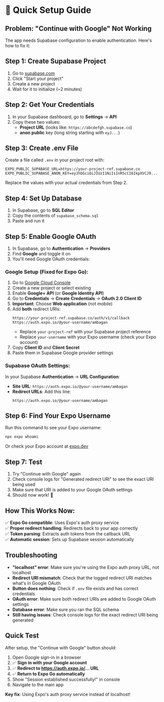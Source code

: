 # 🚀 Quick Setup Guide

## Problem: "Continue with Google" Not Working

The app needs Supabase configuration to enable authentication. Here's how to fix it:

## Step 1: Create Supabase Project

1. Go to [supabase.com](https://supabase.com)
2. Click "Start your project"
3. Create a new project
4. Wait for it to initialize (~2 minutes)

## Step 2: Get Your Credentials

1. In your Supabase dashboard, go to **Settings** → **API**
2. Copy these two values:
   - **Project URL** (looks like: `https://abcdefgh.supabase.co`)
   - **anon public** key (long string starting with `eyJ...`)

## Step 3: Create .env File

Create a file called `.env` in your project root with:

```env
EXPO_PUBLIC_SUPABASE_URL=https://your-project-ref.supabase.co
EXPO_PUBLIC_SUPABASE_ANON_KEY=eyJhbGciOiJIUzI1NiIsInR5cCI6IkpXVCJ9...
```

Replace the values with your actual credentials from Step 2.

## Step 4: Set Up Database

1. In Supabase, go to **SQL Editor**
2. Copy the contents of `supabase_schema.sql`
3. Paste and run it

## Step 5: Enable Google OAuth

1. In Supabase, go to **Authentication** → **Providers**
2. Find **Google** and toggle it on
3. You'll need Google OAuth credentials:

### Google Setup (Fixed for Expo Go):

1. Go to [Google Cloud Console](https://console.cloud.google.com)
2. Create a new project or select existing
3. Enable **Google+ API** (or **Google Identity API**)
4. Go to **Credentials** → **Create Credentials** → **OAuth 2.0 Client ID**
5. **Important**: Choose **Web application** (not mobile)
6. Add **both** redirect URIs:
   ```
   https://your-project-ref.supabase.co/auth/v1/callback
   https://auth.expo.io/@your-username/ambagan
   ```
   - Replace `your-project-ref` with your Supabase project reference
   - Replace `your-username` with your Expo username (check your Expo account)
7. Copy **Client ID** and **Client Secret**
8. Paste them in Supabase Google provider settings

### Supabase OAuth Settings:

In your Supabase **Authentication** → **URL Configuration**:

- **Site URL**: `https://auth.expo.io/@your-username/ambagan`
- **Redirect URLs**: Add this line:
  ```
  https://auth.expo.io/@your-username/ambagan
  ```

## Step 6: Find Your Expo Username

Run this command to see your Expo username:

```bash
npx expo whoami
```

Or check your Expo account at [expo.dev](https://expo.dev)

## Step 7: Test

1. Try "Continue with Google" again
2. Check console logs for "Generated redirect URI" to see the exact URI being used
3. Make sure that URI is added to your Google OAuth settings
4. Should now work! 🎉

## How This Works Now:

✅ **Expo Go compatible**: Uses Expo's auth proxy service  
✅ **Proper redirect handling**: Redirects back to your app correctly  
✅ **Token parsing**: Extracts auth tokens from the callback URL  
✅ **Automatic session**: Sets up Supabase session automatically

## Troubleshooting

- **"localhost" error**: Make sure you're using the Expo auth proxy URL, not localhost
- **Redirect URI mismatch**: Check that the logged redirect URI matches what's in Google OAuth
- **Button does nothing**: Check if `.env` file exists and has correct credentials
- **OAuth error**: Make sure both redirect URIs are added to Google OAuth settings
- **Database error**: Make sure you ran the SQL schema
- **Still having issues**: Check console logs for the exact redirect URI being generated

## Quick Test

After setup, the "Continue with Google" button should:

1. Open Google sign-in in a browser
2. ✅ **Sign in with your Google account**
3. ✅ **Redirect to https://auth.expo.io/... URL**
4. ✅ **Return to Expo Go automatically**
5. Show "Session established successfully!" in console
6. Navigate to the main app

**Key fix**: Using Expo's auth proxy service instead of localhost!
